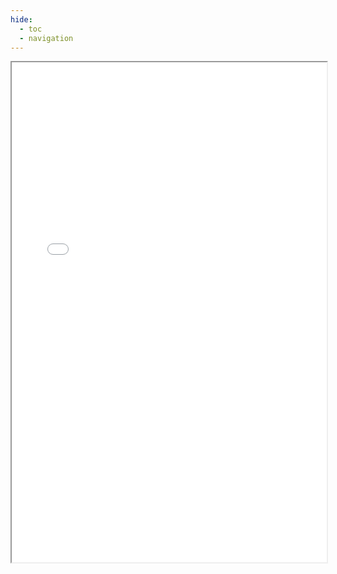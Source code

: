 ```yaml
---
hide:
  - toc
  - navigation
---
```



<section class="client-docs">

<iframe src="/docs/compodoc/index.html" width="100%" height="800px"></iframe>

</section>
